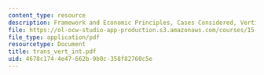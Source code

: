 ```yaml
---
content_type: resource
description: Framework and Economic Principles, Cases Considered, Vertical Integration.
file: https://ol-ocw-studio-app-production.s3.amazonaws.com/courses/15-010-economic-analysis-for-business-decisions-fall-2004/4678c1744e47662b9b0c358f82760c5e_trans_vert_int.pdf
file_type: application/pdf
resourcetype: Document
title: trans_vert_int.pdf
uid: 4678c174-4e47-662b-9b0c-358f82760c5e
---
```

